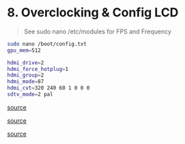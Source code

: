# 8. Overclocking & Config LCD

> See sudo nano /etc/modules for FPS and Frequency

```bash
sudo nano /boot/config.txt
gpu_mem=512

hdmi_drive=2
hdmi_force_hotplug=1
hdmi_group=2
hdmi_mode=87
hdmi_cvt=320 240 60 1 0 0 0
sdtv_mode=2 pal
```

[source](https://github.com/notro/fbtft/wiki/Performance#mz61581-pi-ext)

[source](http://elinux.org/RPiconfig#Video_mode_options)

[source](https://plomteuxkevin.wordpress.com/2013/02/24/configuration-avancee-du-raspberry/)
